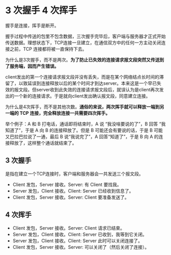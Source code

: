 # 3 次握手 4 次挥手

握手是连接，挥手是断开。

握手过程中传送的包里不包含数据，三次握手完毕后，客户端与服务器才正式开始传送数据。理想状态下，TCP连接一旦建立，在通信双方中的任何一方主动关闭连接之前，TCP 连接都将被一直保持下去。

为什么是3次握手，而不是两次。**为了防止已失效的连接请求报文段突然又传送到了服务端，因而产生错误。**

client发出的第一个连接请求报文段并没有丢失，而是在某个网络结点长时间的滞留了，以致延误到连接释放以后的某个时间才到达server。本来这是一个早已失效的报文段。但server收到此失效的连接请求报文段后，就误认为是client再次发出的一个新的连接请求。于是就向client发出确认报文段，同意建立连接。

为什么是4次挥手，而不是其他次数。**通俗的来说，两次挥手就可以释放一端到另一端的 TCP 连接，完全释放连接一共需要四次挥手。**

举个例子：A 和 B 打电话，通话即将结束时，A 说 “我没啥要说的了”，B 回答 “我知道了”，于是 A 向 B 的连接释放了。但是 B 可能还会有要说的话，于是 B 可能又巴拉巴拉说了一通，最后 B 说“我说完了”，A 回答“知道了”，于是 B 向 A 的连接释放了，这样整个通话就结束了。

## 3 次握手

是指在建立一个TCP连接时，客户端和服务器会一共发送三个报文段。

- Client 发包，Server 接收。Server: 有 Client 要找我。
- Server 发包，Client 接收。Client: Server 已经收到信息了。
- Client 发包，Server 接收。Server: Client 要准备发送了。

## 4 次挥手

- Client 发包，Server 接收。Server: Client 请求已结束。
- Server 发包，Client 接收。Client: Server 已收到，我等到它关闭。
- Server 发包，Client 接收。Client: Server 此时可以关闭连接了。
- Client 发包，Server 接收。Server: 可以关闭了（然后关闭了连接）。
